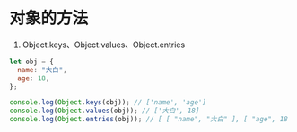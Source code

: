 # 对象的方法

1. Object.keys、Object.values、Object.entries

```javascript
let obj = {
  name: "大白",
  age: 18,
};

console.log(Object.keys(obj)); // ['name', 'age']
console.log(Object.values(obj)); // ['大白', 18]
console.log(Object.entries(obj)); // [ [ "name", "大白" ], [ "age", 18 ] ]
```

